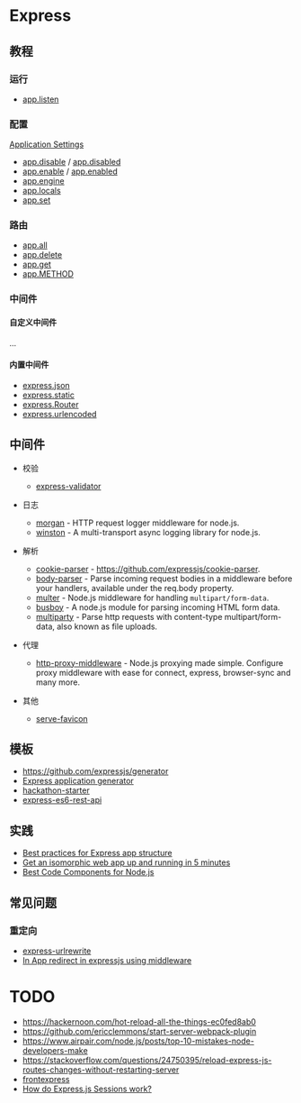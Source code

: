 Express
=======

## 教程

### 运行

- [app.listen](http://expressjs.com/en/4x/api.html#app.listen)

### 配置

[Application Settings](http://expressjs.com/en/4x/api.html#app.settings.table)

- [app.disable](http://expressjs.com/en/4x/api.html#app.disable) / [app.disabled](http://expressjs.com/en/4x/api.html#app.disabled)
- [app.enable](http://expressjs.com/en/4x/api.html#app.enable) / [app.enabled](http://expressjs.com/en/4x/api.html#app.enabled)
- [app.engine](http://expressjs.com/en/4x/api.html#app.engine)
- [app.locals](http://expressjs.com/en/4x/api.html#app.locals)
- [app.set](http://expressjs.com/en/4x/api.html#app.settings.table)

### 路由

- [app.all](http://expressjs.com/en/4x/api.html#app.all)
- [app.delete](http://expressjs.com/en/4x/api.html#app.delete.method)
- [app.get](http://expressjs.com/en/4x/api.html#app.get)
- [app.METHOD](http://expressjs.com/en/4x/api.html#app.METHOD)

### 中间件

#### 自定义中间件

...

#### 内置中间件

- [express.json](http://expressjs.com/en/4x/api.html#express.json)
- [express.static](http://expressjs.com/en/4x/api.html#express.static)
- [express.Router](http://expressjs.com/en/4x/api.html#express.router)
- [express.urlencoded](http://expressjs.com/en/4x/api.html#express.urlencoded)


## 中间件

- 校验

    - [express-validator](https://github.com/ctavan/express-validator)

- 日志

    - [morgan](https://github.com/expressjs/morgan) - HTTP request logger middleware for node.js.
    - [winston](https://github.com/winstonjs/winston) - A multi-transport async logging library for node.js.

- 解析

    - [cookie-parser](https://www.npmjs.com/package/cookie-parser) - https://github.com/expressjs/cookie-parser.
    - [body-parser](https://github.com/expressjs/body-parser) - Parse incoming request bodies in a middleware before your handlers, available under the req.body property.
    - [multer](https://github.com/expressjs/multer) - Node.js middleware for handling `multipart/form-data`.
    - [busboy](https://github.com/mscdex/busboy) - A node.js module for parsing incoming HTML form data.
    - [multiparty](https://github.com/pillarjs/multiparty) - Parse http requests with content-type multipart/form-data, also known as file uploads.

- 代理

    - [http-proxy-middleware](https://www.npmjs.com/package/http-proxy-middleware) - Node.js proxying made simple. Configure proxy middleware with ease for connect, express, browser-sync and many more.

- 其他

    - [serve-favicon](https://github.com/expressjs/serve-favicon)

## 模板

- https://github.com/expressjs/generator
- [Express application generator](https://expressjs.com/en/starter/generator.html)
- [hackathon-starter](https://github.com/sahat/hackathon-starter)
- [express-es6-rest-api](https://github.com/developit/express-es6-rest-api)

## 实践

- [Best practices for Express app structure](https://www.terlici.com/2014/08/25/best-practices-express-structure.html)
- [Get an isomorphic web app up and running in 5 minutes](https://hackernoon.com/get-an-isomorphic-web-app-up-and-running-in-5-minutes-72da028c15dd)
- [Best Code Components for Node.js](https://www.datree.io/blog/best-code-components-for-node.js?utm_source=social&utm_medium=fb&utm_campaign=apr23&utm_content=nodejs)

## 常见问题

### 重定向

- [express-urlrewrite](https://github.com/kapouer/express-urlrewrite)
- [In App redirect in expressjs using middleware](https://stackoverflow.com/questions/19079497/in-app-redirect-in-expressjs-using-middleware)


# TODO

- https://hackernoon.com/hot-reload-all-the-things-ec0fed8ab0
- https://github.com/ericclemmons/start-server-webpack-plugin
- https://www.airpair.com/node.js/posts/top-10-mistakes-node-developers-make
- https://stackoverflow.com/questions/24750395/reload-express-js-routes-changes-without-restarting-server
- [frontexpress](https://github.com/camelaissani/frontexpress)
- [How do Express.js Sessions work?](https://medium.com/dailyjs/techniques-for-decomposing-react-components-e8a1081ef5da)

